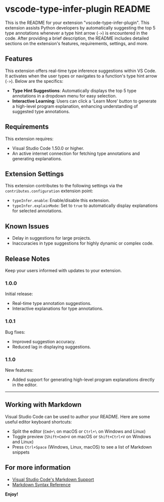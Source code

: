 # vscode-type-infer-plugin README

This is the README for your extension "vscode-type-infer-plugin". This extension assists Python developers by automatically suggesting the top 5 type annotations whenever a type hint arrow (`->`) is encountered in the code. After providing a brief description, the README includes detailed sections on the extension's features, requirements, settings, and more.

## Features

This extension offers real-time type inference suggestions within VS Code. It activates when the user types or navigates to a function's type hint arrow (`->`). Below are the specifics:

- **Type Hint Suggestions**: Automatically displays the top 5 type annotations in a dropdown menu for easy selection.
- **Interactive Learning**: Users can click a 'Learn More' button to generate a high-level program explanation, enhancing understanding of suggested type annotations.


## Requirements

This extension requires:
- Visual Studio Code 1.50.0 or higher.
- An active internet connection for fetching type annotations and generating explanations.

## Extension Settings

This extension contributes to the following settings via the `contributes.configuration` extension point:

* `typeInfer.enable`: Enable/disable this extension.
* `typeInfer.explainMode`: Set to `true` to automatically display explanations for selected annotations.

## Known Issues

- Delay in suggestions for large projects.
- Inaccuracies in type suggestions for highly dynamic or complex code.

## Release Notes

Keep your users informed with updates to your extension.

### 1.0.0

Initial release:
- Real-time type annotation suggestions.
- Interactive explanations for type annotations.

### 1.0.1

Bug fixes:
- Improved suggestion accuracy.
- Reduced lag in displaying suggestions.

### 1.1.0

New features:
- Added support for generating high-level program explanations directly in the editor.

---

## Working with Markdown

Visual Studio Code can be used to author your README. Here are some useful editor keyboard shortcuts:

* Split the editor (`Cmd+\` on macOS or `Ctrl+\` on Windows and Linux)
* Toggle preview (`Shift+Cmd+V` on macOS or `Shift+Ctrl+V` on Windows and Linux)
* Press `Ctrl+Space` (Windows, Linux, macOS) to see a list of Markdown snippets

## For more information

* [Visual Studio Code's Markdown Support](http://code.visualstudio.com/docs/languages/markdown)
* [Markdown Syntax Reference](https://help.github.com/articles/markdown-basics/)

**Enjoy!**
